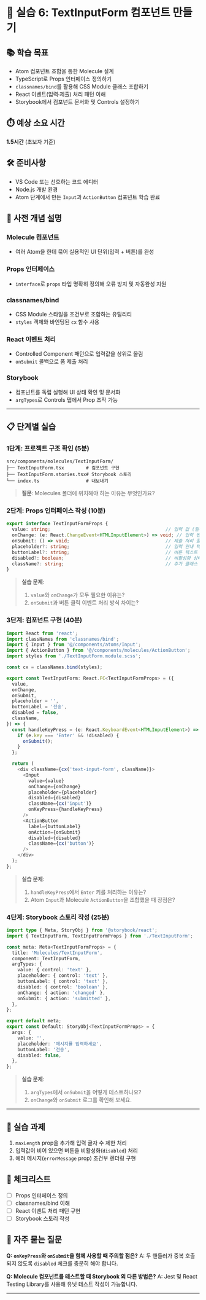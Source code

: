 # 🎯 실습 6: TextInputForm 컴포넌트 만들기

## 📚 학습 목표

* Atom 컴포넌트 조합을 통한 Molecule 설계
* TypeScript로 Props 인터페이스 정의하기
* `classnames/bind`를 활용해 CSS Module 클래스 조합하기
* React 이벤트(입력·제출) 처리 패턴 이해
* Storybook에서 컴포넌트 문서화 및 Controls 설정하기

## ⏱️ 예상 소요 시간

**1.5시간** (초보자 기준)

## 🛠️ 준비사항

* VS Code 또는 선호하는 코드 에디터
* Node.js 개발 환경
* Atom 단계에서 만든 `Input`과 `ActionButton` 컴포넌트 학습 완료

## 📘 사전 개념 설명

### Molecule 컴포넌트

* 여러 Atom을 한데 묶어 실용적인 UI 단위(입력 + 버튼)를 완성

### Props 인터페이스

* `interface`로 `props` 타입 명확히 정의해 오류 방지 및 자동완성 지원

### classnames/bind

* CSS Module 스타일을 조건부로 조합하는 유틸리티
* `styles` 객체와 바인딩된 `cx` 함수 사용

### React 이벤트 처리

* Controlled Component 패턴으로 입력값을 상위로 올림
* `onSubmit` 콜백으로 폼 제출 처리

### Storybook

* 컴포넌트를 독립 실행해 UI 상태 확인 및 문서화
* `argTypes`로 Controls 탭에서 Prop 조작 가능

---

## 📋 단계별 실습

### 1단계: 프로젝트 구조 확인 (5분)

```
src/components/molecules/TextInputForm/
├── TextInputForm.tsx        # 컴포넌트 구현
├── TextInputForm.stories.tsx# Storybook 스토리
└── index.ts                 # 내보내기
```

> **질문**: Molecules 폴더에 위치해야 하는 이유는 무엇인가요?

### 2단계: Props 인터페이스 작성 (10분)

```typescript
export interface TextInputFormProps {
  value: string;                                          // 입력 값 (필수)
  onChange: (e: React.ChangeEvent<HTMLInputElement>) => void; // 입력 변경 콜백
  onSubmit: () => void;                                   // 제출 처리 콜백 (필수)
  placeholder?: string;                                   // 입력 안내 텍스트 (선택)
  buttonLabel?: string;                                   // 버튼 텍스트 (선택, 기본: "전송")
  disabled?: boolean;                                     // 비활성화 상태 (선택)
  className?: string;                                     // 추가 클래스 (선택)
}
```

> **실습 문제**:
>
> 1. `value`와 `onChange`가 모두 필요한 이유는?
> 2. `onSubmit`과 버튼 클릭 이벤트 처리 방식 차이는?

### 3단계: 컴포넌트 구현 (40분)

```typescript
import React from 'react';
import classNames from 'classnames/bind';
import { Input } from '@/components/atoms/Input';
import { ActionButton } from '@/components/molecules/ActionButton';
import styles from './TextInputForm.module.scss';

const cx = classNames.bind(styles);

export const TextInputForm: React.FC<TextInputFormProps> = ({
  value,
  onChange,
  onSubmit,
  placeholder = '',
  buttonLabel = '전송',
  disabled = false,
  className,
}) => {
  const handleKeyPress = (e: React.KeyboardEvent<HTMLInputElement>) => {
    if (e.key === 'Enter' && !disabled) {
      onSubmit();
    }
  };

  return (
    <div className={cx('text-input-form', className)}>
      <Input
        value={value}
        onChange={onChange}
        placeholder={placeholder}
        disabled={disabled}
        className={cx('input')}
        onKeyPress={handleKeyPress}
      />
      <ActionButton
        label={buttonLabel}
        onAction={onSubmit}
        disabled={disabled}
        className={cx('button')}
      />
    </div>
  );
};
```

> **실습 문제**:
>
> 1. `handleKeyPress`에서 `Enter` 키를 처리하는 이유는?
> 2. Atom `Input`과 Molecule `ActionButton`을 조합했을 때 장점은?

### 4단계: Storybook 스토리 작성 (25분)

```typescript
import type { Meta, StoryObj } from '@storybook/react';
import { TextInputForm, TextInputFormProps } from './TextInputForm';

const meta: Meta<TextInputFormProps> = {
  title: 'Molecules/TextInputForm',
  component: TextInputForm,
  argTypes: {
    value: { control: 'text' },
    placeholder: { control: 'text' },
    buttonLabel: { control: 'text' },
    disabled: { control: 'boolean' },
    onChange: { action: 'changed' },
    onSubmit: { action: 'submitted' },
  },
};

export default meta;
export const Default: StoryObj<TextInputFormProps> = {
  args: {
    value: '',
    placeholder: '메시지를 입력하세요',
    buttonLabel: '전송',
    disabled: false,
  },
};
```

> **실습 문제**:
>
> 1. `argTypes`에서 `onSubmit`을 어떻게 테스트하나요?
> 2. `onChange`와 `onSubmit` 로그를 확인해 보세요.

---

## 🎯 실습 과제

1. `maxLength` prop을 추가해 입력 글자 수 제한 처리
2. 입력값이 비어 있으면 버튼을 비활성화(`disabled`) 처리
3. 에러 메시지(`errorMessage` prop) 조건부 렌더링 구현

## 📝 체크리스트

* [ ] Props 인터페이스 정의
* [ ] classnames/bind 이해
* [ ] React 이벤트 처리 패턴 구현
* [ ] Storybook 스토리 작성

## 🤔 자주 묻는 질문

**Q: `onKeyPress`와 `onSubmit`을 함께 사용할 때 주의할 점은?**
A: 두 핸들러가 중복 호출되지 않도록 `disabled` 체크를 충분히 해야 합니다.

**Q: Molecule 컴포넌트를 테스트할 때 Storybook 외 다른 방법은?**
A: Jest 및 React Testing Library를 사용해 유닛 테스트 작성이 가능합니다.

---
